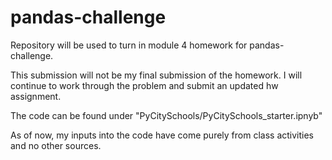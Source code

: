 # pandas-challenge
Repository will be used to turn in module 4 homework for pandas-challenge.

This submission will not be my final submission of the homework. I will continue to work through the problem and submit an updated hw assignment.

The code can be found under "PyCitySchools/PyCitySchools_starter.ipnyb"

As of now, my inputs into the code have come purely from class activities and no other sources.

